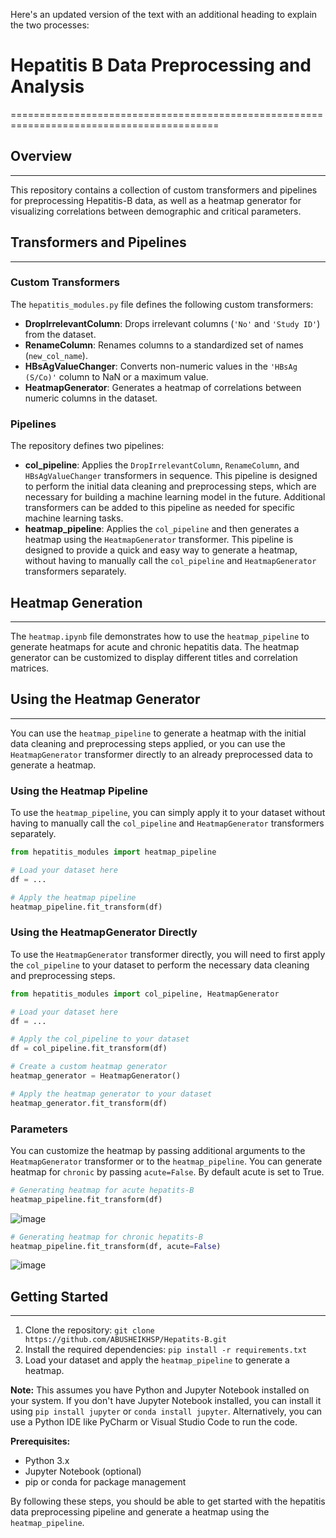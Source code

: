 Here's an updated version of the text with an additional heading to explain the two processes:

# Hepatitis B Data Preprocessing and Analysis
==========================================================================================

## Overview
------------

This repository contains a collection of custom transformers and pipelines for preprocessing Hepatitis-B data, as well as a heatmap generator for visualizing correlations between demographic and critical parameters.

## Transformers and Pipelines
-----------------------------

### Custom Transformers

The `hepatitis_modules.py` file defines the following custom transformers:

* **DropIrrelevantColumn**: Drops irrelevant columns (`'No'` and `'Study ID'`) from the dataset.
* **RenameColumn**: Renames columns to a standardized set of names (`new_col_name`).
* **HBsAgValueChanger**: Converts non-numeric values in the `'HBsAg (S/Co)'` column to NaN or a maximum value.
* **HeatmapGenerator**: Generates a heatmap of correlations between numeric columns in the dataset.

### Pipelines

The repository defines two pipelines:

* **col_pipeline**: Applies the `DropIrrelevantColumn`, `RenameColumn`, and `HBsAgValueChanger` transformers in sequence. This pipeline is designed to perform the initial data cleaning and preprocessing steps, which are necessary for building a machine learning model in the future. Additional transformers can be added to this pipeline as needed for specific machine learning tasks.
* **heatmap_pipeline**: Applies the `col_pipeline` and then generates a heatmap using the `HeatmapGenerator` transformer. This pipeline is designed to provide a quick and easy way to generate a heatmap, without having to manually call the `col_pipeline` and `HeatmapGenerator` transformers separately.

## Heatmap Generation
----------------------

The `heatmap.ipynb` file demonstrates how to use the `heatmap_pipeline` to generate heatmaps for acute and chronic hepatitis data. The heatmap generator can be customized to display different titles and correlation matrices.

## Using the Heatmap Generator
-----------------------------

You can use the `heatmap_pipeline` to generate a heatmap with the initial data cleaning and preprocessing steps applied, or you can use the `HeatmapGenerator` transformer directly to an already preprocessed data to generate a heatmap.

### Using the Heatmap Pipeline

To use the `heatmap_pipeline`, you can simply apply it to your dataset without having to manually call the `col_pipeline` and `HeatmapGenerator` transformers separately.

```python
from hepatitis_modules import heatmap_pipeline

# Load your dataset here
df = ...

# Apply the heatmap pipeline
heatmap_pipeline.fit_transform(df)
```

### Using the HeatmapGenerator Directly

To use the `HeatmapGenerator` transformer directly, you will need to first apply the `col_pipeline` to your dataset to perform the necessary data cleaning and preprocessing steps.

```python
from hepatitis_modules import col_pipeline, HeatmapGenerator

# Load your dataset here
df = ...

# Apply the col_pipeline to your dataset
df = col_pipeline.fit_transform(df)

# Create a custom heatmap generator
heatmap_generator = HeatmapGenerator()

# Apply the heatmap generator to your dataset
heatmap_generator.fit_transform(df)
```

### Parameters

You can customize the heatmap by passing additional arguments to the `HeatmapGenerator` transformer or to the `heatmap_pipeline`. You can generate heatmap for `chronic` by passing `acute=False`. By default acute is set to True.

```python
# Generating heatmap for acute hepatits-B
heatmap_pipeline.fit_transform(df)
```
![image](https://github.com/user-attachments/assets/22dba8df-1c73-4b33-9155-7adf2a4de2a7)


```python
# Generating heatmap for chronic hepatits-B
heatmap_pipeline.fit_transform(df, acute=False)
```
![image](https://github.com/user-attachments/assets/8b7be12b-6825-41b3-9a02-c90b4875bf07)


## Getting Started
-------------------

1. Clone the repository: `git clone https://github.com/ABUSHEIKHSP/Hepatits-B.git`
2. Install the required dependencies: `pip install -r requirements.txt`
3. Load your dataset and apply the `heatmap_pipeline` to generate a heatmap.

**Note:** This assumes you have Python and Jupyter Notebook installed on your system. If you don't have Jupyter Notebook installed, you can install it using `pip install jupyter` or `conda install jupyter`. Alternatively, you can use a Python IDE like PyCharm or Visual Studio Code to run the code.

**Prerequisites:**

* Python 3.x
* Jupyter Notebook (optional)
* pip or conda for package management

By following these steps, you should be able to get started with the hepatitis data preprocessing pipeline and generate a heatmap using the `heatmap_pipeline`.
